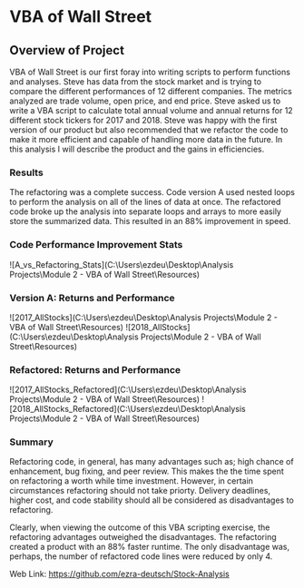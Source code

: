 # VBA of Wall Street

## Overview of Project
 
 VBA of Wall Street is our first foray into writing scripts to perform functions and analyses. Steve has data from the stock market and is trying to compare the different performances of 12 different companies. The metrics analyzed are trade volume, open price, and end price. Steve asked us to write a VBA script to calculate total annual volume and annual returns for 12 different stock tickers for 2017 and 2018. Steve was happy with the first version of our product but also recommended that we refactor the code to make it more efficient and capable of handling more data in the future. In this analysis I will describe the product and the gains in efficiencies.

### Results

The refactoring was a complete success. Code version A used nested loops to perform the analysis on all of the lines of data at once. The refactored code broke up the analysis into separate loops and arrays to more easily store the summarized data. This resulted in an 88% improvement in speed. 

### Code Performance Improvement Stats 
![A_vs_Refactoring_Stats](C:\Users\ezdeu\Desktop\Analysis Projects\Module 2 - VBA of Wall Street\Resources)

### Version A: Returns and Performance
![2017_AllStocks](C:\Users\ezdeu\Desktop\Analysis Projects\Module 2 - VBA of Wall Street\Resources)
![2018_AllStocks](C:\Users\ezdeu\Desktop\Analysis Projects\Module 2 - VBA of Wall Street\Resources)

### Refactored: Returns and Performance
![2017_AllStocks_Refactored](C:\Users\ezdeu\Desktop\Analysis Projects\Module 2 - VBA of Wall Street\Resources)
![2018_AllStocks_Refactored](C:\Users\ezdeu\Desktop\Analysis Projects\Module 2 - VBA of Wall Street\Resources)

### Summary

Refactoring code, in general, has many advantages such as; high chance of enhancement, bug fixing, and peer review. This makes the the time spent on refactoring a worth while time investment. However, in certain circumstances refactoring should not take priorty. Delivery deadlines, higher cost, and code stability should all be considered as disadvantages to refactoring.

Clearly, when viewing the outcome of this VBA scripting exercise, the refactoring advantages outweighed the disadvantages. The refactoring created a product with an 88% faster runtime. The only disadvantage was, perhaps, the number of refactored code lines were reduced by only 4.

Web Link: https://github.com/ezra-deutsch/Stock-Analysis
